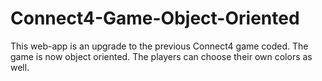 # Connect4-Game-Object-Oriented
This web-app is an upgrade to the previous Connect4 game coded. The game is now object oriented. The players can choose their own colors as well.
